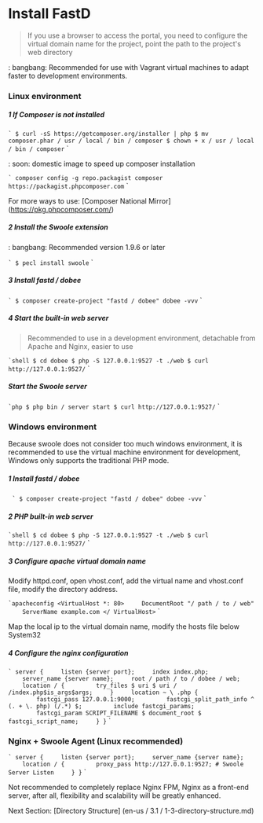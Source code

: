 # Install FastD

> If you use a browser to access the portal, you need to configure the virtual domain name for the project, point the path to the project's web directory

: bangbang: Recommended for use with Vagrant virtual machines to adapt faster to development environments.

### Linux environment

##### 1 If Composer is not installed

`` `
$ curl -sS https://getcomposer.org/installer | php
$ mv composer.phar / usr / local / bin / composer
$ chown + x / usr / local / bin / composer
`` `

: soon: domestic image to speed up composer installation

`` `
composer config -g repo.packagist composer https://packagist.phpcomposer.com
`` `

For more ways to use: [Composer National Mirror] (https://pkg.phpcomposer.com/)

##### 2 Install the Swoole extension

: bangbang: Recommended version 1.9.6 or later

`` `
$ pecl install swoole
`` `

##### 3 Install fastd / dobee

`` `
$ composer create-project "fastd / dobee" dobee -vvv
`` `


##### 4 Start the built-in web server

> Recommended to use in a development environment, detachable from Apache and Nginx, easier to use

`` `shell
$ cd dobee
$ php -S 127.0.0.1:9527 -t ./web
$ curl http://127.0.0.1:9527/
`` `

##### Start the Swoole server

`` `php
$ php bin / server start
$ curl http://127.0.0.1:9527/
`` `

### Windows environment

Because swoole does not consider too much windows environment, it is recommended to use the virtual machine environment for development, Windows only supports the traditional PHP mode.

##### 1 Install fastd / dobee
 
`` `
$ composer create-project "fastd / dobee" dobee -vvv
`` `

##### 2 PHP built-in web server

`` `shell
$ cd dobee
$ php -S 127.0.0.1:9527 -t ./web
$ curl http://127.0.0.1:9527/
`` `

##### 3 Configure apache virtual domain name

Modify httpd.conf, open vhost.conf, add the virtual name and vhost.conf file, modify the directory address.

`` `apacheconfig
<VirtualHost *: 80>
    DocumentRoot "/ path / to / web"
    ServerName example.com
</ VirtualHost>
`` `

Map the local ip to the virtual domain name, modify the hosts file below System32

##### 4 Configure the nginx configuration

`` `
server
{
    listen {server port};
    index index.php;
    server_name {server name};
    root / path / to / dobee / web;
    location / {
        try_files $ uri $ uri / /index.php$is_args$args;
    }
    location ~ \ .php {
        fastcgi_pass 127.0.0.1:9000;
        fastcgi_split_path_info ^ (. + \. php) (/.*) $;
        include fastcgi_params;
        fastcgi_param SCRIPT_FILENAME $ document_root $ fastcgi_script_name;
    }
}
`` `

### Nginx + Swoole Agent (Linux recommended)

`` `
server
{
    listen {server port};
    server_name {server name};
    location / {
        proxy_pass http://127.0.0.1:9527; # Swoole Server Listen
    }
}
`` `

Not recommended to completely replace Nginx FPM, Nginx as a front-end server, after all, flexibility and scalability will be greatly enhanced.

Next Section: [Directory Structure] (en-us / 3.1 / 1-3-directory-structure.md)